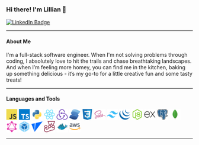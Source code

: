 
### Hi there! I'm Lillian 👋

<div id="header">
  <a href="https://www.linkedin.com/in/lillian-tenn/" target="_blank">
    <img src="https://img.shields.io/badge/LinkedIn-blue?style=for-the-badge&logo=linkedin&logoColor=white" alt="LinkedIn Badge"/>
  </a>
</div>
<hr>
<h4>About Me</h4>
I'm a full-stack software engineer. When I'm not solving problems through coding, I absolutely love to hit the trails and chase breathtaking landscapes. And when I’m feeling more homey, you can find me in the kitchen, baking up something delicious - it’s my go-to for a little creative fun and some tasty treats!
<hr>
<h4>Languages and Tools</h4>
<div id="icons">
  <a href="https://www.javascript.com/" target="_blank"><img src="js.png" width="30" alt="js" /></a>
  <a href="hhttps://www.typescriptlang.org/" target="_blank"><img src="ts.png" width="30" alt="ts" /></a>
  <a href="https://www.python.org/" target="_blank"><img src="python.png" width="30" alt="python" /></a>
  <a href="https://react.dev/" target="_blank"><img src="react.png" width="30" alt="react" /></a>
  <a href="https://redux.js.org/" target="_blank"><img src="redux.png" width="30" alt="redux" /></a>
  <a href="https://solidjs.com/" target="_blank"><img src="solidjs.png" width="30" alt="solidjs" /></a>
  <a href="https://developer.mozilla.org/en-US/docs/Web/CSS" target="_blank"><img src="css.png" width="30" alt="html" /></a>
  <a href="https://sass-lang.com/" target="_blank"><img src="sass.png" width="30" alt="sass" /></a>
  <a href="https://tailwindcss.com/" target="_blank"><img src="tailwind.png" width="30" alt="tailwind" /></a>
  <a href="https://jquery.com/" target="_blank"><img src="jquery.png" width="30" alt="jquery" /></a>
  <a href="https://nodejs.org/" target="_blank"><img src="nodejs.png" width="30" alt="nodejs" /></a>
  <a href="https://expressjs.com/" target="_blank"><img src="express.png" width="30" alt="expressjs" /></a>
  <a href="https://postgresql.org/" target="_blank"><img src="postgresql.png" width="30" alt="postgresql" /></a>
  <a href="https://mongodb.com/" target="_blank"><img src="mongo.png" width="30" alt="mongo" /></a>
  <a href="https://graphql.org/" target="_blank"><img src="graphql.png" width="30" alt="graphql" /></a>
  <a href="https://webpack.js.org/" target="_blank"><img src="webpack.png" width="30" alt="webpack" /></a>
  <a href="https://vite.js.dev/" target="_blank"><img src="vite.png" width="30" alt="vite" /></a>
  <a href="https://jestjs.io/" target="_blank"><img src="jest.png" width="30" alt="jest" /></a>
  <a href="https://docker.com/" target="_blank"><img src="docker.png" width="30" alt="docker" /></a>
  <a href="https://aws.amazon.com/" target="_blank"><img src="aws.png" width="30" alt="aws" /></a>
</div>
<hr>
<!-- <h4>GitHub Stats</h4>

![GitHub stats](https://github-readme-stats.vercel.app/api?username=tenn501&theme=buefy)
![Top Langs](https://github-readme-stats.vercel.app/api/top-langs/?username=tenn501&layout=compact&theme=buefy) -->
<!--
**tenn501/tenn501** is a ✨ _special_ ✨ repository because its `README.md` (this file) appears on your GitHub profile.

Here are some ideas to get you started:

- 🔭 I’m currently working on ...
- 🌱 I’m currently learning ...
- 👯 I’m looking to collaborate on ...
- 🤔 I’m looking for help with ...
- 💬 Ask me about ...
- 📫 How to reach me: ... 
- 😄 Pronouns: ...
- ⚡ Fun fact: ...
-->
